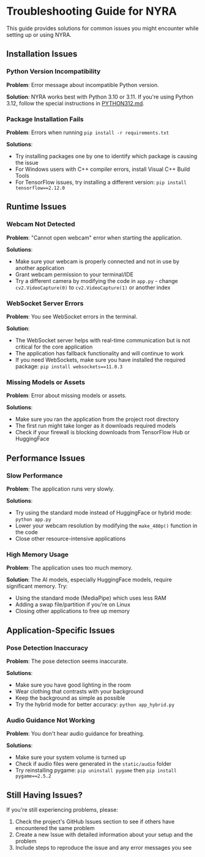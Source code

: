 # Troubleshooting Guide for NYRA

This guide provides solutions for common issues you might encounter while setting up or using NYRA.

## Installation Issues

### Python Version Incompatibility

**Problem**: Error message about incompatible Python version.

**Solution**: NYRA works best with Python 3.10 or 3.11. If you're using Python 3.12, follow the special instructions in [PYTHON312.md](./PYTHON312.md).

### Package Installation Fails

**Problem**: Errors when running `pip install -r requirements.txt`

**Solutions**:
- Try installing packages one by one to identify which package is causing the issue
- For Windows users with C++ compiler errors, install Visual C++ Build Tools
- For TensorFlow issues, try installing a different version: `pip install tensorflow==2.12.0`

## Runtime Issues

### Webcam Not Detected

**Problem**: "Cannot open webcam" error when starting the application.

**Solutions**:
- Make sure your webcam is properly connected and not in use by another application
- Grant webcam permission to your terminal/IDE
- Try a different camera by modifying the code in `app.py` - change `cv2.VideoCapture(0)` to `cv2.VideoCapture(1)` or another index

### WebSocket Server Errors

**Problem**: You see WebSocket errors in the terminal.

**Solution**: 
- The WebSocket server helps with real-time communication but is not critical for the core application
- The application has fallback functionality and will continue to work
- If you need WebSockets, make sure you have installed the required package: `pip install websockets==11.0.3`

### Missing Models or Assets

**Problem**: Error about missing models or assets.

**Solutions**:
- Make sure you ran the application from the project root directory
- The first run might take longer as it downloads required models
- Check if your firewall is blocking downloads from TensorFlow Hub or HuggingFace

## Performance Issues

### Slow Performance

**Problem**: The application runs very slowly.

**Solutions**:
- Try using the standard mode instead of HuggingFace or hybrid mode: `python app.py`
- Lower your webcam resolution by modifying the `make_480p()` function in the code
- Close other resource-intensive applications

### High Memory Usage

**Problem**: The application uses too much memory.

**Solution**: The AI models, especially HuggingFace models, require significant memory. Try:
- Using the standard mode (MediaPipe) which uses less RAM
- Adding a swap file/partition if you're on Linux
- Closing other applications to free up memory

## Application-Specific Issues

### Pose Detection Inaccuracy

**Problem**: The pose detection seems inaccurate.

**Solutions**:
- Make sure you have good lighting in the room
- Wear clothing that contrasts with your background
- Keep the background as simple as possible
- Try the hybrid mode for better accuracy: `python app_hybrid.py`

### Audio Guidance Not Working

**Problem**: You don't hear audio guidance for breathing.

**Solutions**:
- Make sure your system volume is turned up
- Check if audio files were generated in the `static/audio` folder
- Try reinstalling pygame: `pip uninstall pygame` then `pip install pygame==2.5.2`

## Still Having Issues?

If you're still experiencing problems, please:
1. Check the project's GitHub Issues section to see if others have encountered the same problem
2. Create a new Issue with detailed information about your setup and the problem
3. Include steps to reproduce the issue and any error messages you see